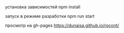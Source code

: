 установка зависимостей npm install

запуск в режиме разработки npm run start

просмотр на gh-pages https://dunaisa.github.io/rocont/